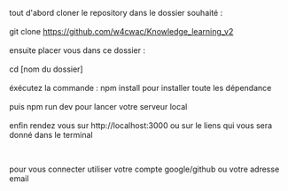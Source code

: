 tout d'abord cloner le repository dans le dossier souhaité : <br>
<br>
git clone https://github.com/w4cwac/Knowledge_learning_v2 <br>
<br>
ensuite placer vous dans ce dossier : <br>
<br>
cd [nom du dossier]<br>
<br>
éxécutez la commande : npm install pour installer toute les dépendance<br>
<br>
puis npm run dev pour lancer votre serveur local<br>
<br>
enfin rendez vous sur http://localhost:3000 ou sur le liens qui vous sera donné dans le terminal<br>

<br>

pour vous connecter utiliser votre compte google/github ou votre adresse email



 
 
